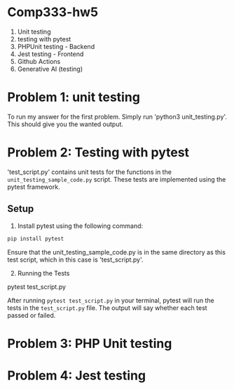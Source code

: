 # Comp333-hw5
1. Unit testing
2. testing with pytest
3. PHPUnit testing - Backend
4. Jest testing - Frontend
5. Github Actions
6. Generative AI (testing)


# Problem 1: unit testing
To run my answer for the first problem. Simply run 'python3 unit_testing.py'. This should give you the wanted output.
 
# Problem 2: Testing with pytest

'test_script.py' contains unit tests for the functions in the `unit_testing_sample_code.py` script. These tests are implemented using the pytest framework.


## Setup

1. Install pytest using the following command:

```bash
pip install pytest
```

Ensure that the unit_testing_sample_code.py is in the same directory as this test script, which in this case is 'test_script.py'.


2. Running the Tests

pytest test_script.py

After running `pytest test_script.py` in your terminal, pytest will run the tests in the `test_script.py` file. The output will say whether each test passed or failed.


# Problem 3: PHP Unit testing 

# Problem 4: Jest testing
